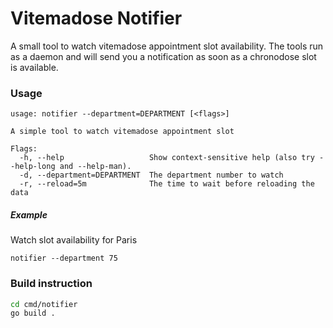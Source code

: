 # Vitemadose Notifier
A small tool to watch vitemadose appointment slot availability. The tools
run as a daemon and will send you a notification as soon as a chronodose
slot is available.

### Usage
```
usage: notifier --department=DEPARTMENT [<flags>]

A simple tool to watch vitemadose appointment slot

Flags:
  -h, --help                   Show context-sensitive help (also try --help-long and --help-man).
  -d, --department=DEPARTMENT  The department number to watch
  -r, --reload=5m              The time to wait before reloading the data
```

##### Example
Watch slot availability for Paris
```
notifier --department 75
```

### Build instruction
```bash
cd cmd/notifier
go build .
```
